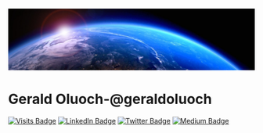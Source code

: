 [![Gerald's GitHub Banner](./assets/1625242100629.png)](https://geraldoluoch.com)

# Gerald Oluoch-@geraldoluoch 

[![Visits Badge](https://badges.pufler.dev/visits/geraldoluoch/geraldoluoch)](https://badges.pufler.dev)
[![LinkedIn Badge](https://img.shields.io/badge/LinkedIn-Profile-informational?style=flat&logo=linkedin&logoColor=white&color=1CA2F1)](https://linkedin.com/in/geraldoluoch/)
[![Twitter Badge](https://img.shields.io/badge/Twitter-Profile-informational?style=flat&logo=twitter&logoColor=white&color=1CA2F1)](https://twitter.com/geraldoluoch_)
[![Medium Badge](https://img.shields.io/badge/Medium-Profile-informational?style=flat&logo=medium&logoColor=white&color=1CA2F1)](https://geraldoluoch.medium.com/)

<!-- ### Hi there 👋 -->

<!--
**geraldoluoch/geraldoluoch** is a ✨ _special_ ✨ repository because its `README.md` (this file) appears on your GitHub profile.

Here are some ideas to get you started:

- 🔭 I’m currently working on ...
- 🌱 I’m currently learning ...
- 👯 I’m looking to collaborate on ...
- 🤔 I’m looking for help with ...
- 💬 Ask me about ...
- 📫 How to reach me: ...
- 😄 Pronouns: ...
- ⚡ Fun fact: ...
-->


